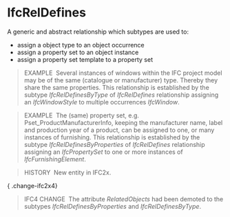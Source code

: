 IfcRelDefines
=============

A generic and abstract relationship which subtypes are used to:

* assign a object type to an object occurrence
* assign a property set to an object instance
* assign a property set template to a property set

> EXAMPLE&nbsp; Several instances of windows within the IFC project model may be of the same (catalogue or manufacturer) type. Thereby they share the same properties. This relationship is established by the subtype _IfcRelDefinesByType_ of _IfcRelDefines_ relationship assigning an _IfcWindowStyle_ to multiple occurrences _IfcWindow_.

> EXAMPLE&nbsp; The (same) property set, e.g.  Pset_ProductManufacturerInfo, keeping the manufacturer name, label and production year of a product, can be assigned to one, or many instances of furnishing. This relationship is established by the subtype _IfcRelDefinesByProperties_ of _IfcRelDefines_ relationship assigning an _IfcPropertySet_ to one or more instances of _IfcFurnishingElement_.

> HISTORY&nbsp; New entity in IFC2x.

{ .change-ifc2x4}
> IFC4 CHANGE&nbsp; The attribute _RelatedObjects_ had been demoted to the subtypes _IfcRelDefinesByProperties_ and _IfcRelDefinesByType_.
